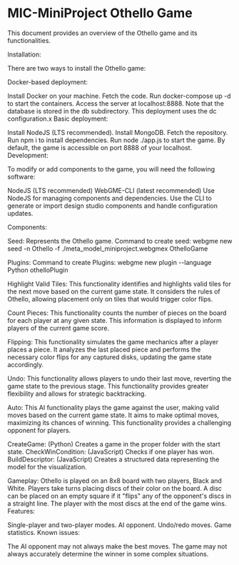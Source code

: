 # MIC-MiniProject Othello Game
This document provides an overview of the Othello game and its functionalities.

Installation:

There are two ways to install the Othello game:

Docker-based deployment:

Install Docker on your machine.
Fetch the code.
Run docker-compose up -d to start the containers.
Access the server at localhost:8888.
Note that the database is stored in the db subdirectory.
This deployment uses the dc configuration.x
Basic deployment:

Install NodeJS (LTS recommended).
Install MongoDB.
Fetch the repository.
Run npm i to install dependencies.
Run node ./app.js to start the game.
By default, the game is accessible on port 8888 of your localhost.
Development:

To modify or add components to the game, you will need the following software:

NodeJS (LTS recommended)
WebGME-CLI (latest recommended)
Use NodeJS for managing components and dependencies. Use the CLI to generate or import design studio components and handle configuration updates.

Components:

Seed: Represents the Othello game.
Command to create seed: webgme new seed -n Othello -f ./meta_model_miniproject.webgmex OthelloGame

Plugins:
Command to create Plugins: webgme new plugin --language Python othelloPlugin

Highlight Valid Tiles: This functionality identifies and highlights valid tiles for the next move based on the current game state. It considers the rules of Othello, allowing placement only on tiles that would trigger color flips.

Count Pieces: This functionality counts the number of pieces on the board for each player at any given state. This information is displayed to inform players of the current game score.

Flipping: This functionality simulates the game mechanics after a player places a piece. It analyzes the last placed piece and performs the necessary color flips for any captured disks, updating the game state accordingly.

Undo: This functionality allows players to undo their last move, reverting the game state to the previous stage. This functionality provides greater flexibility and allows for strategic backtracking.

Auto: This AI functionality plays the game against the user, making valid moves based on the current game state. It aims to make optimal moves, maximizing its chances of winning. This functionality provides a challenging opponent for players.


CreateGame: (Python) Creates a game in the proper folder with the start state.
CheckWinCondition: (JavaScript) Checks if one player has won.
BuildDescriptor: (JavaScript) Creates a structured data representing the model for the visualization.

Gameplay:
Othello is played on an 8x8 board with two players, Black and White.
Players take turns placing discs of their color on the board.
A disc can be placed on an empty square if it "flips" any of the opponent's discs in a straight line.
The player with the most discs at the end of the game wins.
Features:

Single-player and two-player modes.
AI opponent.
Undo/redo moves.
Game statistics.
Known issues:

The AI opponent may not always make the best moves.
The game may not always accurately determine the winner in some complex situations.